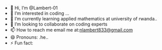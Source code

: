 - 👋 Hi, I’m @Lambert-01
- 👀 I’m interested in  coding ...
- 🌱 I’m currently learning  applied mathematics at university of rwanda..
- 💞️ I’m looking to collaborate on coding experts
- 📫 How to reach me email me at:nlambert833@gmail.com
- 😄 Pronouns: .he..
- ⚡ Fun fact: 

<!---
Lambert-01/Lambert-01 is a ✨ special ✨ repository because its `README.md` (this file) appears on your GitHub profile.
You can click the Preview link to take a look at your changes.
--->
